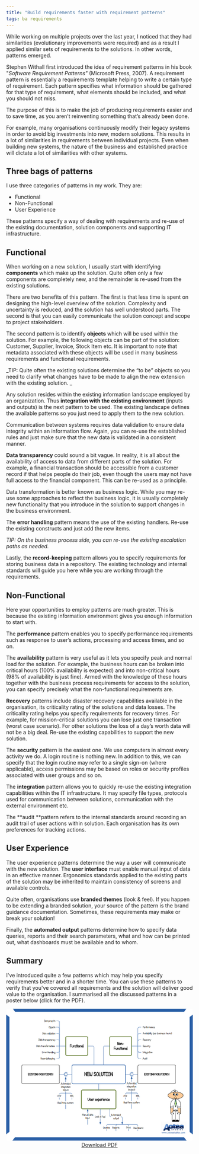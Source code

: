 ```yaml
---
title: "Build requirements faster with requirement patterns"
tags: ba requirements
---
```


While working on multiple projects over the last year, I noticed that they had similarities (evolutionary improvements were required) and as a result I applied similar sets of requirements to the solutions. In other words, patterns emerged.

Stephen Withall first introduced the idea of requirement patterns in his book "_Software Requirement Patterns"_ (Microsoft Press, 2007). A requirement pattern is essentially a requirements template helping to write a certain type of requirement. Each pattern specifies what information should be gathered for that type of requirement, what elements should be included, and what you should not miss.

The purpose of this is to make the job of producing requirements easier and to save time, as you aren’t reinventing something that’s already been done.

For example, many organisations continuously modify their legacy systems in order to avoid big investments into new, modern solutions. This results in a lot of similarities in requirements between individual projects. Even when building new systems, the nature of the business and established practice will dictate a lot of similarities with other systems.

## Three bags of patterns

I use three categories of patterns in my work. They are:

*   Functional
*   Non-Functional
*   User Experience

These patterns specify a way of dealing with requirements and re-use of the existing documentation, solution components and supporting IT infrastructure.

## Functional

When working on a new solution, I usually start with identifying **components** which make up the solution. Quite often only a few components are completely new, and the remainder is re-used from the existing solutions.

There are two benefits of this pattern. The first is that less time is spent on designing the high-level overview of the solution. Complexity and uncertainty is reduced, and the solution has well understood parts. The second is that you can easily communicate the solution concept and scope to project stakeholders.

The second pattern is to identify **objects** which will be used within the solution. For example, the following objects can be part of the solution: Customer, Supplier, Invoice, Stock Item etc. It is important to note that metadata associated with these objects will be used in many business requirements and functional requirements.

_TIP: Quite often the existing solutions determine the “to be” objects so you need to clarify what changes have to be made to align the new extension with the existing solution. _

Any solution resides within the existing information landscape employed by an organization. Thus **integration with the existing environment** (inputs and outputs) is the next pattern to be used. The existing landscape defines the available patterns so you just need to apply them to the new solution.

Communication between systems requires data validation to ensure data integrity within an information flow. Again, you can re-use the established rules and just make sure that the new data is validated in a consistent manner.

**Data transparency** could sound a bit vague. In reality, it is all about the availability of access to data from different parts of the solution. For example, a financial transaction should be accessible from a customer record if that helps people do their job, even though the users may not have full access to the financial component. This can be re-used as a principle.

Data transformation is better known as business logic. While you may re-use some approaches to reflect the business logic, it is usually completely new functionality that you introduce in the solution to support changes in the business environment.

The **error handling** pattern means the use of the existing handlers. Re-use the existing constructs and just add the new items.

_TIP: On the business process side, you can re-use the existing escalation paths as needed._

Lastly, the **record-keeping** pattern allows you to specify requirements for storing business data in a repository. The existing technology and internal standards will guide you here while you are working through the requirements.

## Non-Functional

Here your opportunities to employ patterns are much greater. This is because the existing information environment gives you enough information to start with.

The **performance** pattern enables you to specify performance requirements such as response to user’s actions, processing and access times, and so on.

The **availability** pattern is very useful as it lets you specify peak and normal load for the solution. For example, the business hours can be broken into critical hours (100% availability is expected) and into non-critical hours (98% of availability is just fine). Armed with the knowledge of these hours together with the business process requirements for access to the solution, you can specify precisely what the non-functional requirements are.

**Recovery** patterns include disaster recovery capabilities available in the organisation, its criticality rating of the solutions and data losses. The criticality rating helps you specify requirements for recovery times. For example, for mission-critical solutions you can lose just one transaction (worst case scenario). For other solutions the loss of a day’s worth data will not be a big deal. Re-use the existing capabilities to support the new solution.

The **security** pattern is the easiest one. We use computers in almost every activity we do. A login routine is nothing new. In addition to this, we can specify that the login routine may refer to a single sign-on (where applicable), access permissions may be based on roles or security profiles associated with user groups and so on.

The **integration** pattern allows you to quickly re-use the existing integration capabilities within the IT infrastructure. It may specify file types, protocols used for communication between solutions, communication with the external environment etc.

The **audit **pattern refers to the internal standards around recording an audit trail of user actions within solution. Each organisation has its own preferences for tracking actions.

## User Experience

The user experience patterns determine the way a user will communicate with the new solution. The **user interface** must enable manual input of data in an effective manner. Ergonomics standards applied to the existing parts of the solution may be inherited to maintain consistency of screens and available controls.

Quite often, organisations use **branded themes** (look &amp; feel). If you happen to be extending a branded solution, your source of the pattern is the brand guidance documentation. Sometimes, these requirements may make or break your solution!

Finally, the **automated output** patterns determine how to specify data queries, reports and their search parameters, what and how can be printed out, what dashboards must be available and to whom. 

## Summary

I've introduced quite a few patterns which may help you specify requirements better and in a shorter time. You can use these patterns to verify that you've covered all requirements and the solution will deliver good value to the organisation. I summarised all the discussed patterns in a poster below (click for the PDF).

<div style = "text-align: center">
<a href = "/files/requirement-patterns.pdf"><img src = "/img/requirement-patterns.png" alt = "Download PDF"/></a><br/>
<a href = "/files/requirement-patterns.pdf">Download PDF</a>
</div>